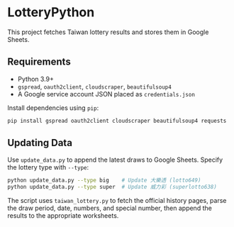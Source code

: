 # LotteryPython

This project fetches Taiwan lottery results and stores them in Google Sheets.

## Requirements
- Python 3.9+
- `gspread`, `oauth2client`, `cloudscraper`, `beautifulsoup4`
- A Google service account JSON placed as `credentials.json`

Install dependencies using `pip`:

```bash
pip install gspread oauth2client cloudscraper beautifulsoup4 requests
```

## Updating Data

Use `update_data.py` to append the latest draws to Google Sheets. Specify the lottery type with `--type`:

```bash
python update_data.py --type big    # Update 大樂透 (lotto649)
python update_data.py --type super  # Update 威力彩 (superlotto638)
```

The script uses `taiwan_lottery.py` to fetch the official history pages, parse the draw period, date, numbers, and special number, then append the results to the appropriate worksheets.

